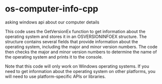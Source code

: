 # os-computer-info-cpp
asking windows api about our computer details

This code uses the GetVersionEx function to get information about the operating system and stores it in an OSVERSIONINFOEX structure. The structure contains several fields that provide information about the operating system, including the major and minor version numbers. The code then checks the major and minor version numbers to determine the name of the operating system and prints it to the console.

Note that this code will only work on Windows operating systems. If you need to get information about the operating system on other platforms, you will need to use platform-specific APIs or libraries.
